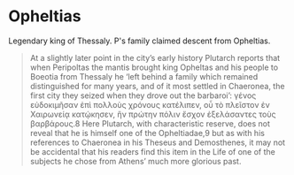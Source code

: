 # Opheltias

Legendary king of Thessaly.  P's family claimed descent from Opheltias.

> At a slightly later point in the city’s early history Plutarch reports that when Peripoltas the mantis brought king Opheltas and his people to Boeotia from Thessaly he ‘left behind a family which remained distinguished for many years, and of it most settled in Chaeronea, the first city they seized when they drove out the barbaroi’: γένος εὐδοκιμῆσαν ἐπὶ πολλοὺς χρόνους κατέλιπεν‎, οὗ τὸ πλεῖστον ἐν‎ Χαιρωνείᾳ‎ κατῴκησεν‎, ἣν πρώτην πόλιν ἔσχον ἐξελάσαντες τοὺς βαρβάρους‎.8 Here Plutarch, with characteristic reserve, does not reveal that he is himself one of the Opheltiadae,9 but as with his references to Chaeronea in his Theseus and Demosthenes, it may not be accidental that his readers find this item in the Life of one of the subjects he chose from Athens’ much more glorious past.

